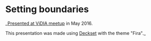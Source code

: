 # Setting boundaries

_[Presented at ViDIA meetup](http://www.meetup.com/Vancouver-iDevelopers/) in May 2016. 

This presentation was made using [Deckset](http://www.decksetapp.com) with the theme "Fira"._
